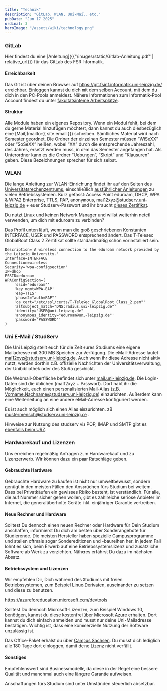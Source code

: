 ```yaml
---
title: "Technik"
description: "GitLab, WLAN, Uni-Mail, etc."
pubDate: "Jun 17 2025"
ordinal: 3
heroImage: "/assets/wiki/technology.png"
---
```


### GitLab

Hier findest du eine [Anleitung]({{"/images/static/Gitlab-Anleitung.pdf" | relative_url}}) für das GitLab des FSR Informatik.

#### Erreichbarkeit

Das Git ist über deinen Browser auf https://git.fsinf.informatik.uni-leipzig.de/ erreichbar.
Einloggen kannst du dich mit dem selben Account, mit dem du dich in den PC-Pools anmeldest. Nähere Informationen zum Informatik-Pool Account findest du unter [fakultätsinterne Arbeitsplätze](#3.).

#### Struktur

Alle Module haben ein eigenes Repository.
Wenn ein Modul fehlt, bei dem du gerne Material hinzufügen möchtest, dann kannst du auch diesbezüglich eine [Mail](mailto:{{ site.email }}) schreiben.
Sämtliches Material wird nach Semester geordnet. Die Ordner der einzelnen Semester müssen “WiSeXX” oder “SoSeXX” heißen, wobei “XX” durch die entsprechende Jahreszahl, des Jahres, ersetzt werden muss, in dem das Semester angefangen hat.
Als Unterordner kann es die Ordner “Uebungen”, “Skript” und “Klausuren" geben. Diese Bezeichnungen sprechen für sich selbst.

### WLAN

Die lange Anleitung zur WLAN-Einrichtung findet ihr auf den Seiten des [Universitätsrechenzentrums](https://www.urz.uni-leipzig.de/dienste/netze-zugang/wlan/), einschließlich [ausführlicher Anleitungen](https://www.urz.uni-leipzig.de/hilfe/anleitungen-a-z/wlan-einrichtung/) zu vielen Betriebssystemen.
Kurz gefasst: Access Point eduroam, DHCP, WPA & WPA2 Enterprise, TTLS, PAP, anonymous, mai12xyz@studserv.uni-leipzig.de + euer Studserv-Passwort und ihr braucht [dieses Zertifikat](https://pki.pca.dfn.de/unilei-ca/pub/cacert/rootcert.crt).

Du nutzt Linux und keinen Network Manager und willst weiterhin netctl verwenden, um dich mit eduroam zu verbinden?

Das Profil unten läuft, wenn man die groß geschriebenen Konstanten INTERFACE, USER und PASSWORD entsprechend ändert.
Das T-Telesec GlobalRoot Class 2 Zertifikat sollte standardmäßig schon vorinstalliert sein.

    Description='A wireless connection to the eduroam network provided by
    the Leipzig University.'
    Interface=INTERFACE
    Connection=wireless
    Security='wpa-configsection'
    IP=dhcp
    ESSID=eduroam
    WPAConfigSection=(
        'ssid="eduroam"'
        'key_mgmt=WPA-EAP'
        'eap=TTLS'
        'phase2="auth=PAP"'
        'ca_cert="/etc/ssl/certs/T-TeleSec_GlobalRoot_Class_2.pem"'
        'altsubject_match="DNS:radius.uni-leipzig.de"'
        'identity="USER@uni-leipzig.de"'
        'anonymous_identity="eduroam@uni-leipzig.de"'
        'password="PASSWORD"'
    )

### Uni E-Mail / StudServ

Die Uni Leipzig stellt euch für die Zeit eures Studiums eine eigene Mailadresse mit 300 MB Speicher zur Verfügung. Die eMail-Adresse lautet mai12xyz@studserv.uni-leipzig.de.
Auch wenn ihr diese Adresse nicht aktiv nutzt, werden dorthin z.B. offizielle Nachrichten der Universitätsverwaltung, der Unibibliothek oder des StuRa geschickt.

Die Webmail-Oberfläche befindet sich unter [mail.uni-leipzig.de](https://mail.uni-leipzig.de/portal/imp/login.php?server=studserv). Die Login-Daten sind die üblichen (mai12xyz + Passwort). Dort habt ihr die Möglichkeit, euch einen personalisierten Mail-Alias (z.B. Vorname.Nachname@studserv.uni-leipzig.de) einzurichten. Außerdem kann eine Weiterleitung an eine andere eMail-Adresse konfiguriert werden.

Es ist auch möglich sich einen Alias einzurichten. zB mustermensch@studserv.uni-leipzig.de .

Hinweise zur Nutzung des studserv via POP, IMAP und SMTP gibt es [ebenfalls beim URZ](https://www.urz.uni-leipzig.de/studserv.html).

### Hardwarekauf und Lizenzen

Uns erreichen regelmäßig Anfragen zum Hardwarekauf und zu Lizenzerwerb. Wir können dazu ein paar Ratschläge geben.

#### Gebrauchte Hardware

Gebrauchte Hardware zu kaufen ist nicht nur umweltbewusst, sondern genügt in den meisten Fällen den Ansprüchen fürs Studium bei weitem. Dass bei Privatkäufen ein gewisses Risiko besteht, ist verständlich. Für alle, die auf Nummer sicher gehen wollen, gibt es zahlreiche seriöse Anbieter im Internet, die generalüberholte Geräte inkl. einjähriger Garantie vertreiben.

#### Neue Rechner und Hardware

Solltest Du dennoch einen neuen Rechner oder Hardware für Dein Studium anschaffen, informierst Du dich am besten über Sonderangebote für Studierende. Die meisten Hersteller haben spezielle Campusprogramme und stellen oftmals sogar Sondereditionen und -baureihen her. In jedem Fall lohnt es sich, beim Erwerb auf eine Betriebssystemslizenz und zusätzliche Software ab Werk zu verzichten. Näheres erfährst Du dazu im nächsten Absatz.

#### Betriebssystem und Lizenzen

Wir empfehlen Dir, Dich während des Studiums mit freien Betriebssystemen, zum Beispiel [Linux-Derivaten](https://de.wikipedia.org/wiki/Liste_von_Linux-Distributionen), auseinander zu setzen und diese zu benutzen.

https://azureforeducation.microsoft.com/devtools

Solltest Du dennoch Microsoft-Lizenzen, zum Beispiel Windows 10, benötigen, kannst du diese kostenfrei über [Microsoft Azure](https://azureforeducation.microsoft.com/devtools) erhalten. Dort kannst du dich einfach anmelden und musst nur deine Uni-Mailadresse bestätigen. Wichtig ist, dass eine kommerzielle Nutzung der Software unzulässig ist.

Das Office-Paket erhälst du über [Campus Sachsen](https://campussachsen.tu-dresden.de/). Du musst dich lediglich alle 180 Tage dort einloggen, damit deine Lizenz nicht verfällt.

#### Sonstiges

Empfehlenswert sind Businessmodelle, da diese in der Regel eine bessere Qualität und manchmal auch eine längere Garantie aufweisen.

Anschaffungen fürs Studium sind unter Umständen steuerlich absetzbar.
